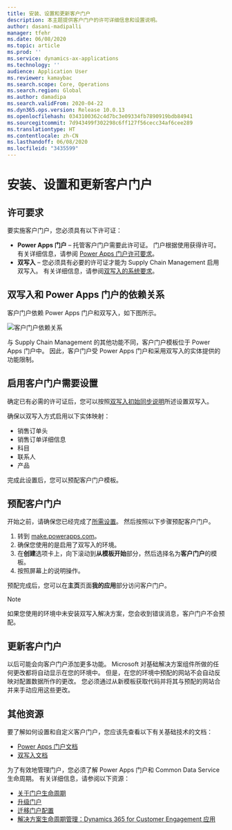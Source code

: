 ```yaml
---
title: 安装、设置和更新客户门户
description: 本主题提供客户门户的许可详细信息和设置说明。
author: dasani-madipalli
manager: tfehr
ms.date: 06/08/2020
ms.topic: article
ms.prod: ''
ms.service: dynamics-ax-applications
ms.technology: ''
audience: Application User
ms.reviewer: kamaybac
ms.search.scope: Core, Operations
ms.search.region: Global
ms.author: damadipa
ms.search.validFrom: 2020-04-22
ms.dyn365.ops.version: Release 10.0.13
ms.openlocfilehash: 0343100362c4d7bc3e09334fb7890919bdb84941
ms.sourcegitcommit: 7d943499f302298c6ff127f56cecc34af6cee289
ms.translationtype: HT
ms.contentlocale: zh-CN
ms.lasthandoff: 06/08/2020
ms.locfileid: "3435599"
---
```

# <a name="install-set-up-and-update-the-customer-portal"></a>安装、设置和更新客户门户

## <a name="licensing-requirements"></a>许可要求

要实施客户门户，您必须具有以下许可证：

- **Power Apps 门户** – 托管客户门户需要此许可证。 门户根据使用获得许可。 有关详细信息，请参阅 [Power Apps 门户许可要求](https://docs.microsoft.com/power-platform/admin/powerapps-flow-licensing-faq#portals)。
- **双写入** – 您必须具有必要的许可证才能为 Supply Chain Management 启用双写入。 有关详细信息，请参阅[双写入的系统要求](../../fin-ops-core/dev-itpro/data-entities/dual-write/dual-write-system-req.md)。

## <a name="dependencies-on-dual-write-and-power-apps-portals"></a>双写入和 Power Apps 门户的依赖关系

客户门户依赖 Power Apps 门户和双写入，如下图所示。

![客户门户依赖关系](media/customer-portal-elements.png "客户门户依赖关系")

与 Supply Chain Management 的其他功能不同，客户门户模板位于 Power Apps 门户中。 因此，客户门户受 Power Apps 门户和采用双写入的实体提供的功能限制。

## <a name="required-setup-to-enable-the-customer-portal"></a><a name="required-setup"></a>启用客户门户需要设置

确定已有必需的许可证后，您可以按照[双写入初始同步说明](../../fin-ops-core/dev-itpro/data-entities/dual-write/initial-sync.md)所述设置双写入。

确保以双写入方式启用以下实体映射：

- 销售订单头
- 销售订单详细信息
- 科目
- 联系人
- 产品

完成此设置后，您可以预配客户门户模板。

## <a name="provision-the-customer-portal"></a>预配客户门户

开始之前，请确保您已经完成了[所需设置](#required-setup)。 然后按照以下步骤预配客户门户。

1. 转到 [make.powerapps.com](https://make.powerapps.com/)。
2. 确保您使用的是启用了双写入的环境。
3. 在**创建**选项卡上，向下滚动到**从模板开始**部分，然后选择名为**客户门户**的模板。
4. 按照屏幕上的说明操作。

预配完成后，您可以在**主页**页面**我的应用**部分访问客户门户。

> [!NOTE]
> 如果您使用的环境中未安装双写入解决方案，您会收到错误消息，客户门户不会预配。

## <a name="update-the-customer-portal"></a>更新客户门户

以后可能会向客户门户添加更多功能。 Microsoft 对基础解决方案组件所做的任何更改都将自动显示在您的环境中。 但是，在您的环境中预配的网站不会自动反映对配置数据所作的更改。 您必须通过从新模板获取代码并将其与预配的网站合并来手动应用这些更改。

## <a name="additional-resources"></a>其他资源

要了解如何设置和自定义客户门户，您应该先查看以下有关基础技术的文档：

- [Power Apps 门户文档](https://docs.microsoft.com/powerapps/maker/portals/overview)
- [双写入文档](../../fin-ops-core/dev-itpro/data-entities/dual-write/dual-write-home-page.md)

为了有效地管理门户，您必须了解 Power Apps 门户和 Common Data Service 生命周期。 有关详细信息，请参阅以下资源：

- [关于门户生命周期](https://docs.microsoft.com/powerapps/maker/portals/admin/portal-lifecycle)
- [升级门户](https://docs.microsoft.com/powerapps/maker/portals/admin/upgrade-portal)
- [迁移门户配置](https://docs.microsoft.com/powerapps/maker/portals/admin/migrate-portal-configuration)
- [解决方案生命周期管理：Dynamics 365 for Customer Engagement 应用](https://www.microsoft.com/download/details.aspx?id=57777)
